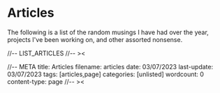 # Articles

The following is a list of the random musings I have had over the year, projects
I've been working on, and other assorted nonsense.

//-- LIST_ARTICLES
//-- ><

//-- META
title: Articles
filename: articles
date: 03/07/2023
last-update: 03/07/2023
tags: [articles,page]
categories: [unlisted]
wordcount: 0
content-type: page
//-- ><
